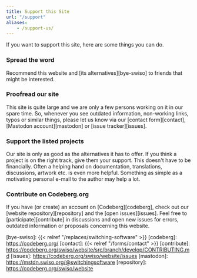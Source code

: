 ```yaml
---
title: Support this Site
url: "/support"
aliases:
    - /support-us/
---
```


If you want to support this site, here are some things you can do.


### Spread the word

Recommend this website and [its alternatives][bye-swiso] to friends that might be interested.


### Proofread our site

This site is quite large and we are only a few persons working on it in our spare time. So, whenever you see outdated information, non-working links, typos or similar things, please let us know via our [contact form][contact], [Mastodon account][mastodon] or [issue tracker][issues].


### Support the listed projects

Our site is only as good as the alternatives it has to offer. If you think a project is on the right track, give them your support. This doesn't have to be financially. Often a helping hand on documentation, translations, discussions, artwork etc. is even more helpful. Something as simple as a motivating personal e-mail to the author may help a lot.


### Contribute on Codeberg.org

If you have (or create) an account on [Codeberg][codeberg], check out our [website repository][repository] and the [open issues][issues]. Feel free to [participate][contribute] in discussions and open new issues for errors, outdated information or proposals concerning this website.


[bye-swiso]: {{< relref "/replaces/switching-software" >}}
[codeberg]: https://codeberg.org/
[contact]: {{< relref "/forms/contact" >}}
[contribute]: https://codeberg.org/swiso/website/src/branch/develop/CONTRIBUTING.md
[issues]: https://codeberg.org/swiso/website/issues
[mastodon]: https://mstdn.swiso.org/@switchingsoftware
[repository]: https://codeberg.org/swiso/website